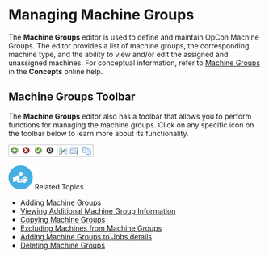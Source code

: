 # Managing Machine Groups

The **Machine Groups** editor is used to define and maintain
OpCon Machine Groups. The editor provides a
list of machine groups, the corresponding machine type, and the ability
to view and/or edit the assigned and unassigned machines. For conceptual
information, refer to [Machine Groups](../../../objects/machine-groups.md) in the
**Concepts** online help.

## Machine Groups Toolbar

The **Machine Groups** editor also has a toolbar that allows you to
perform functions for managing the machine groups. Click on any specific
icon on the toolbar below to learn more about its functionality.

![Machine Groups toolbar](../../../Resources/Images/EM/EMcalendarstoolbar.png "Machine Groups toolbar")

![White \"person reading\" icon on blue circular background](../../../Resources/Images/moreinfo-icon(48x48).png "More Info icon")
Related Topics

- [Adding Machine Groups](Adding-Machine-Groups.md)
- [Viewing Additional Machine Group     Information](Viewing-Additional-Machine-Group-Info.md)
- [Copying Machine Groups](Copying-Machine-Groups.md)
- [Excluding Machines from Machine     Groups](Excluding-Machines-from-Machine-Groups.md)
- [Adding Machine Groups to Jobs     details](Adding-Machine-Groups-to-Job-Details.md)
- [Deleting Machine Groups](Deleting-Machine-Groups.md)
